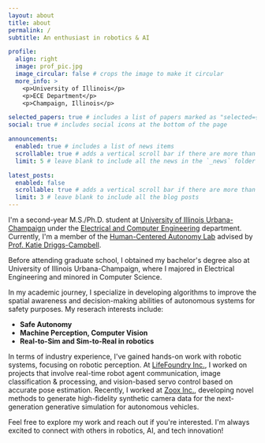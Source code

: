 ```yaml
---
layout: about
title: about
permalink: /
subtitle: An enthusiast in robotics & AI

profile:
  align: right
  image: prof_pic.jpg
  image_circular: false # crops the image to make it circular
  more_info: >
    <p>University of Illinois</p>
    <p>ECE Department</p>
    <p>Champaign, Illinois</p>

selected_papers: true # includes a list of papers marked as "selected={true}"
social: true # includes social icons at the bottom of the page

announcements:
  enabled: true # includes a list of news items
  scrollable: true # adds a vertical scroll bar if there are more than 3 news items
  limit: 5 # leave blank to include all the news in the `_news` folder

latest_posts:
  enabled: false
  scrollable: true # adds a vertical scroll bar if there are more than 3 new posts items
  limit: 3 # leave blank to include all the blog posts
---
```


I'm a second-year M.S./Ph.D. student at [University of Illinois Urbana-Champaign](https://illinois.edu/) under the [Electrical and Computer Engineering](https://ece.illinois.edu/) department. Currently, I'm a member of the [Human-Centered Autonomy Lab](https://thehcalab.web.illinois.edu/) advised by [Prof. Katie Driggs-Campbell](https://krdc.web.illinois.edu/).

Before attending graduate school, I obtained my bachelor's degree also at University of Illinois Urbana-Champaign, where I majored in Electrical Engineering and minored in Computer Science.

In my academic journey, I specialize in developing algorithms to improve the spatial awareness and decision-making abilities of autonomous systems for safety purposes. My reserach interests include:

- **Safe Autonomy**
- **Machine Perception, Computer Vision**
- **Real-to-Sim and Sim-to-Real in robotics**

In terms of industry experience, I've gained hands-on work with robotic systems, focusing on robotic perception. At [LifeFoundry Inc.](https://www.life-foundry.com/), I worked on projects that involve real-time robot agent communication, image classification & processing, and vision-based servo control based on accurate pose estimation. Recently, I worked at [Zoox Inc.](https://zoox.com/), developing novel methods to generate high-fidelity synthetic camera data for the next-generation generative simulation for autonomous vehicles.

Feel free to explore my work and reach out if you're interested. I'm always excited to connect with others in robotics, AI, and tech innovation!